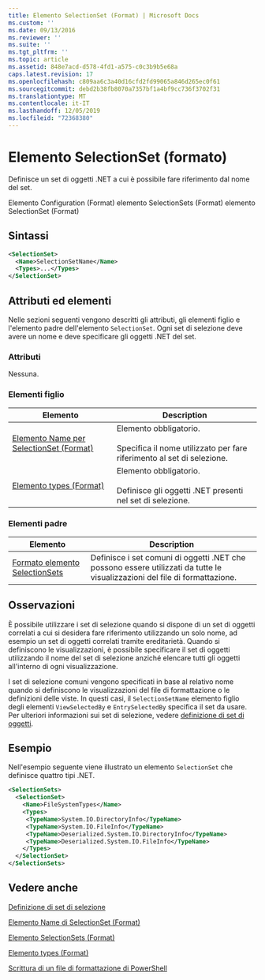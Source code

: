 ```yaml
---
title: Elemento SelectionSet (Format) | Microsoft Docs
ms.custom: ''
ms.date: 09/13/2016
ms.reviewer: ''
ms.suite: ''
ms.tgt_pltfrm: ''
ms.topic: article
ms.assetid: 848e7acd-d578-4fd1-a575-c0c3b9b5e68a
caps.latest.revision: 17
ms.openlocfilehash: c809aa6c3a40d16cfd2fd99065a846d265ec0f61
ms.sourcegitcommit: debd2b38fb8070a7357bf1a4bf9cc736f3702f31
ms.translationtype: MT
ms.contentlocale: it-IT
ms.lasthandoff: 12/05/2019
ms.locfileid: "72368380"
---
```

# <a name="selectionset-element-format"></a>Elemento SelectionSet (formato)

Definisce un set di oggetti .NET a cui è possibile fare riferimento dal nome del set.

Elemento Configuration (Format) elemento SelectionSets (Format) elemento SelectionSet (Format)

## <a name="syntax"></a>Sintassi

```xml
<SelectionSet>
  <Name>SelectionSetName</Name>
  <Types>...</Types>
</SelectionSet>
```

## <a name="attributes-and-elements"></a>Attributi ed elementi

Nelle sezioni seguenti vengono descritti gli attributi, gli elementi figlio e l'elemento padre dell'elemento `SelectionSet`. Ogni set di selezione deve avere un nome e deve specificare gli oggetti .NET del set.

### <a name="attributes"></a>Attributi

Nessuna.

### <a name="child-elements"></a>Elementi figlio

|Elemento|Description|
|-------------|-----------------|
|[Elemento Name per SelectionSet (Format)](./name-element-for-selectionset-format.md)|Elemento obbligatorio.<br /><br /> Specifica il nome utilizzato per fare riferimento al set di selezione.|
|[Elemento types (Format)](./types-element-for-selectionset-format.md)|Elemento obbligatorio.<br /><br /> Definisce gli oggetti .NET presenti nel set di selezione.|

### <a name="parent-elements"></a>Elementi padre

|Elemento|Description|
|-------------|-----------------|
|[Formato elemento SelectionSets](./selectionsets-element-format.md)|Definisce i set comuni di oggetti .NET che possono essere utilizzati da tutte le visualizzazioni del file di formattazione.|

## <a name="remarks"></a>Osservazioni

È possibile utilizzare i set di selezione quando si dispone di un set di oggetti correlati a cui si desidera fare riferimento utilizzando un solo nome, ad esempio un set di oggetti correlati tramite ereditarietà. Quando si definiscono le visualizzazioni, è possibile specificare il set di oggetti utilizzando il nome del set di selezione anziché elencare tutti gli oggetti all'interno di ogni visualizzazione.

I set di selezione comuni vengono specificati in base al relativo nome quando si definiscono le visualizzazioni del file di formattazione o le definizioni delle viste. In questi casi, il `SelectionSetName` elemento figlio degli elementi `ViewSelectedBy` e `EntrySelectedBy` specifica il set da usare. Per ulteriori informazioni sui set di selezione, vedere [definizione di set di oggetti](./defining-selection-sets.md).

## <a name="example"></a>Esempio

Nell'esempio seguente viene illustrato un elemento `SelectionSet` che definisce quattro tipi .NET.

```xml
<SelectionSets>
  <SelectionSet>
    <Name>FileSystemTypes</Name>
    <Types>
     <TypeName>System.IO.DirectoryInfo</TypeName>
     <TypeName>System.IO.FileInfo</TypeName>
     <TypeName>Deserialized.System.IO.DirectoryInfo</TypeName>
     <TypeName>Deserialized.System.IO.FileInfo</TypeName>
    </Types>
  </SelectionSet>
</SelectionSets>
```

## <a name="see-also"></a>Vedere anche

[Definizione di set di selezione](./defining-selection-sets.md)

[Elemento Name di SelectionSet (Format)](./name-element-for-selectionset-format.md)

[Elemento SelectionSets (Format)](./selectionsets-element-format.md)

[Elemento types (Format)](./types-element-for-selectionset-format.md)

[Scrittura di un file di formattazione di PowerShell](./writing-a-powershell-formatting-file.md)
